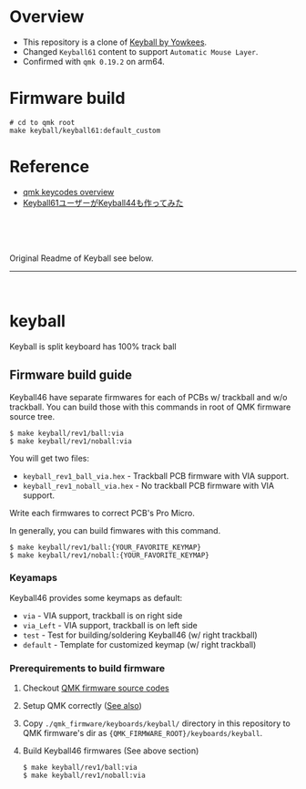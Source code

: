 # Overview
* This repository is a clone of [Keyball by Yowkees](https://github.com/Yowkees/keyball).
* Changed `Keyball61` content to support `Automatic Mouse Layer`.
* Confirmed with `qmk 0.19.2` on  arm64.

# Firmware build
```shell
# cd to qmk root
make keyball/keyball61:default_custom
```

# Reference
* [qmk keycodes overview](https://github.com/qmk/qmk_firmware/blob/master/docs/keycodes.md)
* [Keyball61ユーザーがKeyball44も作ってみた](https://wonwon-eater.com/keyball44/)


<br><br><br>

Original Readme of Keyball see below.

------------------------------------

<br>

# keyball

Keyball is split keyboard has 100% track ball

## Firmware build guide

Keyball46 have separate firmwares for each of PCBs w/ trackball and w/o
trackball.  You can build those with this commands in root of QMK firmware
source tree.

```console
$ make keyball/rev1/ball:via
$ make keyball/rev1/noball:via
```

You will get two files:

* `keyball_rev1_ball_via.hex` - Trackball PCB firmware with VIA support.
* `keyball_rev1_noball_via.hex` - No trackball PCB firmware with VIA support.

Write each firmwares to correct PCB's Pro Micro.

In generally, you can build fimwares with this command.

```console
$ make keyball/rev1/ball:{YOUR_FAVORITE_KEYMAP}
$ make keyball/rev1/noball:{YOUR_FAVORITE_KEYMAP}
```

### Keyamaps

Keyball46 provides some keymaps as default:

* `via` - VIA support, trackball is on right side
* `via_Left` - VIA support, trackball is on left side
* `test` - Test for building/soldering Keyball46 (w/ right trackball)
* `default` - Template for customized keymap (w/ right trackball)

### Prerequirements to build firmware

1. Checkout [QMK firmware source codes](https://github.com/qmk/qmk_firmware)
2. Setup QMK correctly ([See also](https://beta.docs.qmk.fm/tutorial/newbs_getting_started))
3. Copy `./qmk_firmware/keyboards/keyball/` directory in this repository to QMK firmware's dir as `{QMK_FIRMWARE_ROOT}/keyboards/keyball`.
4. Build Keyball46 firmwares (See above section)

    ```console
    $ make keyball/rev1/ball:via
    $ make keyball/rev1/noball:via
    ```
